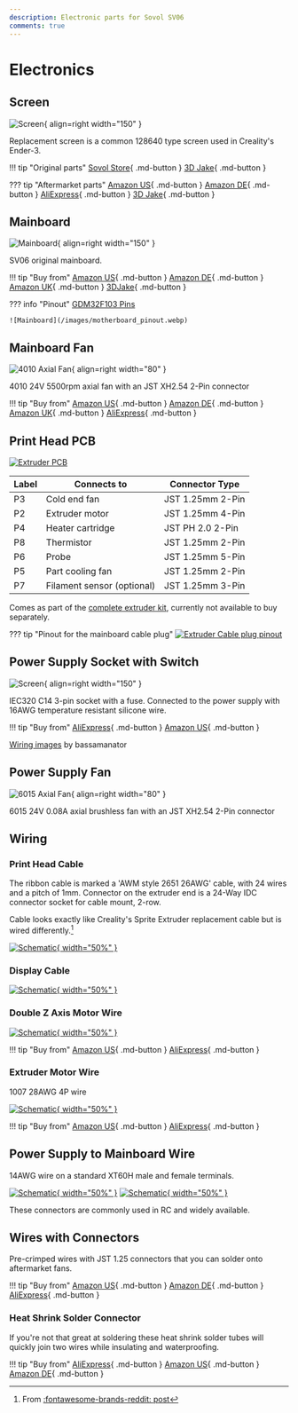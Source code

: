 ```yaml
---
description: Electronic parts for Sovol SV06
comments: true
---
```


# Electronics

## Screen

![Screen](/images/screen.webp){ align=right width="150" }

Replacement screen is a common 128640 type screen used in Creality's Ender-3.

!!! tip "Original parts"
    [Sovol Store](https://sovol3d.com/collections/sv06-replacement/products/hotbed-kits-for-sv06-3d-printer?sca_ref=3309524.Vd4MGn0pGL&sca_source=base){ .md-button }
    [3D Jake](https://www.awin1.com/cread.php?awinmid=21809&awinaffid=930253&ued=https%3A%2F%2Fwww.3djake.com%2Fsovol%2Fscreen){ .md-button }

??? tip "Aftermarket parts"
    [Amazon US](https://www.amazon.com/CHPOWER-Creality-Original-Display-Ribbon/dp/B07NZ9SD26?keywords=ender+3+screen&qid=1681149243&sr=8-6&linkCode=ll1&tag=blakadders-20&linkId=8607a5cbac3b6619efcf504d1b484ecf&language=en_US&ref_=as_li_ss_tl){ .md-button }
    [Amazon DE](https://www.amazon.de/-/en/Printer-Motherboard-Accessories-Universal-Printers/dp/B09YVCD27F?crid=1F9IJ6TEFB9W9&keywords=ender+3+leinwand&qid=1681149284&sprefix=ender+3+screen%2Caps%2C369&sr=8-5&linkCode=ll1&tag=blakadders-20&linkId=5fc27e0b258484493a24ca9ede99be4d&language=en_GB&ref_=as_li_ss_tl){ .md-button }
    [AliExpress](https://www.aliexpress.com/item/1005004389394780.html?aff_fcid=8ee63d06428a424aaeba42cccbb69924-1681149155346-03769-_Dl5ylWh&tt=CPS_NORMAL&aff_fsk=_Dl5ylWh&aff_platform=shareComponent-detail&sk=_Dl5ylWh&aff_trace_key=8ee63d06428a424aaeba42cccbb69924-1681149155346-03769-_Dl5ylWh&terminal_id=3f8c776975fd455ba956809c02d71a91&afSmartRedirect=y){ .md-button }
    [3D Jake](https://www.awin1.com/cread.php?awinmid=21809&awinaffid=930253&ued=https%3A%2F%2Fwww.3djake.com%2Fcreality-3d-printers-spare-parts%2Flcd-screen-1){ .md-button }

## Mainboard

![Mainboard](/images/motherboard.webp){ align=right width="150" }

SV06 original mainboard.

!!! tip "Buy from"
    [Amazon US](https://www.amazon.com/Sovol-32-bit-Silent-Motherboard-Mainboard/dp/B0BTRZN3H7?&linkCode=ll1&tag=blakadders-20&linkId=186de5151e22db03e0c3636032c79fa7&language=en_US&ref_=as_li_ss_tl){ .md-button }
    [Amazon DE](https://www.amazon.de/Sovol-32-bit-Silent-Motherboard-Mainboard/dp/B0BTRZN3H7?&linkCode=ll1&tag=blakadders-20&linkId=9fef5dc4f72233ea06a2ab722e52cee8&language=en_GB&ref_=as_li_ss_tl){ .md-button }
    [Amazon UK](https://www.amazon.co.uk/Sovol-32-bit-Silent-Motherboard-Mainboard/dp/B0BTRZN3H7?&linkCode=ll1&tag=blakadders-20&linkId=b05ee5d6bf36b7d69709eef2b4e8bb1d&ref_=as_li_ss_tl){ .md-button }
    [3DJake](https://www.awin1.com/cread.php?awinmid=21809&awinaffid=930253&ued=https%3A%2F%2Fwww.3djake.com%2Fsovol%2Fmainboard-11){ .md-button }

??? info "Pinout"
    [GDM32F103 Pins](https://forum.drucktipps3d.de/forum/thread/21977-pinbelegung-sovol-sv06-board-und-hotend-stecker/)
    
    ![Mainboard](/images/motherboard_pinout.webp)

## Mainboard Fan

![4010 Axial Fan](/images/4010_axial.webp){ align=right width="80" }

4010 24V 5500rpm axial fan with an JST XH2.54 2-Pin connector

!!! tip "Buy from"
    [Amazon US](https://www.amazon.com/WINSINN-Ender-Upgrade-Bearing-CR-10S/dp/B08R9L9YR2?th=1&linkCode=ll1&tag=blakadders-20&linkId=a383183d8fc6f3ad21d6b12d32049571&language=en_US&ref_=as_li_ss_tl){ .md-button }
    [Amazon DE](https://www.amazon.de/WINSINN-Cooling-Upgrade-Double-Bearings/dp/B0757RPCN9?th=1&linkCode=ll1&tag=blakadders-20&linkId=574e5f1a1421b573a79dae404cafd25d&language=en_GB&ref_=as_li_ss_tl){ .md-button }
    [Amazon UK](https://www.amazon.co.uk/WINSINN-Cooling-40x40x10mm-Extruder-Makerbot/dp/B0757RPCN9?th=1&linkCode=ll1&tag=blakadders-20&linkId=6fbba8718fb66187c2c845d878eb8c45&ref_=as_li_ss_tl){ .md-button }
    [AliExpress](https://www.aliexpress.com/item/1005003878703039.html?aff_fcid=6dd0e720b01c47f19b9a9f656f1fe010-1681574036321-04929-_DEuUX2H&tt=CPS_NORMAL&aff_fsk=_DEuUX2H&aff_platform=shareComponent-detail&sk=_DEuUX2H&aff_trace_key=6dd0e720b01c47f19b9a9f656f1fe010-1681574036321-04929-_DEuUX2H&terminal_id=3f8c776975fd455ba956809c02d71a91&afSmartRedirect=y){ .md-button }

## Print Head PCB

[![Extruder PCB](/images/extruder_board.webp)](/images/extruder_board.webp)

| Label | Connects to | Connector Type |
| - | - | - |
| P3 | Cold end fan | JST 1.25mm 2-Pin |  
| P2 | Extruder motor | JST 1.25mm 4-Pin |
| P4 | Heater cartridge | JST PH 2.0 2-Pin |  
| P8 | Thermistor | JST 1.25mm 2-Pin |  
| P6 | Probe  | JST 1.25mm 5-Pin |  
| P5 | Part cooling fan | JST 1.25mm 2-Pin |  
| P7 | Filament sensor (optional) | JST 1.25mm 3-Pin |

Comes as part of the [complete extruder kit](/Parts/extruder-parts.md), currently not available to buy separately.

??? tip "Pinout for the mainboard cable plug"
    [![Extruder Cable plug pinout](/images/extruder_cable_pinout.jpg)](/images/extruder_cable_pinout.jpg)

## Power Supply Socket with Switch

![Screen](/images/c14.webp){ align=right width="150" }

IEC320 C14 3-pin socket with a fuse. Connected to the power supply with 16AWG temperature resistant silicone wire.

!!! tip "Buy from"
    [AliExpress](https://www.aliexpress.com/item/32879232862.html?aff_fcid=7ecf30d2610f43eca7c48895096ee2ef-1681170467501-05708-_DCvmZR3&tt=CPS_NORMAL&aff_fsk=_DCvmZR3&aff_platform=shareComponent-detail&sk=_DCvmZR3&aff_trace_key=7ecf30d2610f43eca7c48895096ee2ef-1681170467501-05708-_DCvmZR3&terminal_id=3f8c776975fd455ba956809c02d71a91&afSmartRedirect=y){ .md-button }
    [Amazon US](https://www.amazon.de/Xiatiaosann-220-250V-Appliance-Sockets-Mounting/dp/B09BV5JGL1?crid=2JCCC7W7I242T&keywords=ll-2gt&qid=1681138520&sprefix=ll-2gt%2Caps%2C101&sr=8-22-spons&sp_csd=d2lkZ2V0TmFtZT1zcF9tdGY&psc=1&linkCode=ll1&tag=blakadders-20&linkId=60eedf3ec5bcfc79b3825baf03b3d3cd&language=en_GB&ref_=as_li_ss_tl){ .md-button }

[Wiring images](https://github.com/bassamanator/everything-sovol-sv06#psu-switch) by bassamanator

## Power Supply Fan

![6015 Axial Fan](/images/6015_axial.webp){ align=right width="80" }

6015 24V 0.08A axial brushless fan with an JST XH2.54 2-Pin connector

## Wiring

### Print Head Cable

The ribbon cable is marked a 'AWM style 2651 26AWG' cable, with 24 wires and a pitch of 1mm. Connector on the extruder end is a 24-Way IDC connector socket for cable mount, 2-row.

Cable looks exactly like Creality's Sprite Extruder replacement cable but is wired differently.[^1]

[![Schematic](/images/sch_printheadcable.jpg){ width="50%" }](/images/sch_printheadcable.jpg)

### Display Cable

[![Schematic](/images/sch_displaycable.jpg){ width="50%" }](/images/sch_displaycable.jpg)

### Double Z Axis Motor Wire

[![Schematic](/images/sch_doublezaxiswire.jpg){ width="50%" }](/images/sch_doublezaxiswire.jpg)

!!! tip "Buy from"
    [Amazon US](https://www.amazon.com/dp/B09QG9VRGW?th=1&linkCode=ll1&tag=blakadders-20&linkId=e6b52f208bf36e6be426e63e1b349c0a&language=en_US&ref_=as_li_ss_tl){ .md-button }
    [AliExpress](https://www.aliexpress.com/item/1005004321018294.html?aff_fcid=4a9c6d2c30874a11bbb00f4109a81ba8-1681152562164-01956-_DdqVdoN&tt=CPS_NORMAL&aff_fsk=_DdqVdoN&aff_platform=shareComponent-detail&sk=_DdqVdoN&aff_trace_key=4a9c6d2c30874a11bbb00f4109a81ba8-1681152562164-01956-_DdqVdoN&terminal_id=3f8c776975fd455ba956809c02d71a91&afSmartRedirect=y){ .md-button }

### Extruder Motor Wire

1007 28AWG 4P wire

[![Schematic](/images/sch_extruderwire.jpg){ width="50%" }](/images/sch_extruderwire.jpg)

!!! tip "Buy from"
    [Amazon US](https://www.amazon.com/dp/B09QG9VRGW?th=1&linkCode=ll1&tag=blakadders-20&linkId=e6b52f208bf36e6be426e63e1b349c0a&language=en_US&ref_=as_li_ss_tl){ .md-button }
    [AliExpress](https://www.aliexpress.com/item/1005004321018294.html?aff_fcid=4a9c6d2c30874a11bbb00f4109a81ba8-1681152562164-01956-_DdqVdoN&tt=CPS_NORMAL&aff_fsk=_DdqVdoN&aff_platform=shareComponent-detail&sk=_DdqVdoN&aff_trace_key=4a9c6d2c30874a11bbb00f4109a81ba8-1681152562164-01956-_DdqVdoN&terminal_id=3f8c776975fd455ba956809c02d71a91&afSmartRedirect=y){ .md-button }

## Power Supply to Mainboard Wire

14AWG wire on a standard XT60H male and female terminals.

[![Schematic](/images/sch_xt60h.jpg){ width="50%" }](/images/sch_xt60h.jpg)
[![Schematic](/images/sch_xt60h-f.jpg){ width="50%" }](/images/sch_xt60h-f.jpg)

These connectors are commonly used in RC and widely available.

## Wires with Connectors

Pre-crimped wires with JST 1.25 connectors that you can solder onto aftermarket fans. 

!!! tip "Buy from"
    [Amazon US](https://www.amazon.com/Letool-Electrical-Female-Connector-Cables/dp/B07FP2FCYC?&linkCode=ll1&tag=blakadders-20&linkId=07658403336b796912d08f7bd61a008e&language=en_US&ref_=as_li_ss_tl){ .md-button }
    [Amazon DE](https://www.amazon.de/dp/B08JV96C4N?th=1&linkCode=ll1&tag=blakadders-20&linkId=d09b2510840381e19ef64ea6ac615c2f&language=en_GB&ref_=as_li_ss_tl){ .md-button }
    [AliExpress](https://www.aliexpress.com/item/32907978236.html?aff_fcid=e3d9e4bae2954a5bbdd73b32e7886368-1681567397890-09490-_DlusJpj&tt=CPS_NORMAL&aff_fsk=_DlusJpj&aff_platform=shareComponent-detail&sk=_DlusJpj&aff_trace_key=e3d9e4bae2954a5bbdd73b32e7886368-1681567397890-09490-_DlusJpj&terminal_id=3f8c776975fd455ba956809c02d71a91&afSmartRedirect=y){ .md-button }

### Heat Shrink Solder Connector

If you're not that great at soldering these heat shrink solder tubes will quickly join two wires while insulating and waterproofing.

!!! tip "Buy from"
    [AliExpress](https://www.aliexpress.com/item/1005001876995719.html?aff_fcid=31a6c3cc687e417f88eb92bbe5df1fd1-1681568033021-01590-_DC0f1d7&tt=CPS_NORMAL&aff_fsk=_DC0f1d7&aff_platform=shareComponent-detail&sk=_DC0f1d7&aff_trace_key=31a6c3cc687e417f88eb92bbe5df1fd1-1681568033021-01590-_DC0f1d7&terminal_id=3f8c776975fd455ba956809c02d71a91&afSmartRedirect=y){ .md-button }
    [Amazon US](https://www.amazon.com/Connectors-karmiero-Waterproof-Electrical-Automotive/dp/B0BDDFLGKW?&linkCode=ll1&tag=blakadders-20&linkId=edde9a0f626673fc224ef01f44934d65&language=en_US&ref_=as_li_ss_tl){ .md-button }
    [Amazon DE](https://www.amazon.de/Connectors-Waterproof-Insulated-Connector-Electronic/dp/B0B5934WGY?th=1&linkCode=ll1&tag=blakadders-20&linkId=de1777f9f04e7f8eee98843b4beb417b&language=en_GB&ref_=as_li_ss_tl){ .md-button }

<!-- FOOTER -->

[^1]: From [:fontawesome-brands-reddit: post](https://www.reddit.com/r/Sovol/comments/11o991h/sv06_replacement_print_head_ribbon_cable/)
